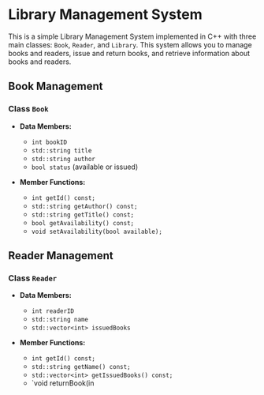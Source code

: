 # Library Management System

This is a simple Library Management System implemented in C++ with three main classes: `Book`, `Reader`, and `Library`. This system allows you to manage books and readers, issue and return books, and retrieve information about books and readers.

## Book Management

### Class `Book`

- **Data Members:**
  - `int bookID`
  - `std::string title`
  - `std::string author`
  - `bool status` (available or issued)

- **Member Functions:**
  - `int getId() const;`
  - `std::string getAuthor() const;`
  - `std::string getTitle() const;`
  - `bool getAvailability() const;`
  - `void setAvailability(bool available);`

## Reader Management

### Class `Reader`

- **Data Members:**
  - `int readerID`
  - `std::string name`
  - `std::vector<int> issuedBooks`

- **Member Functions:**
  - `int getId() const;`
  - `std::string getName() const;`
  - `std::vector<int> getIssuedBooks() const;`
  - `void returnBook(in

